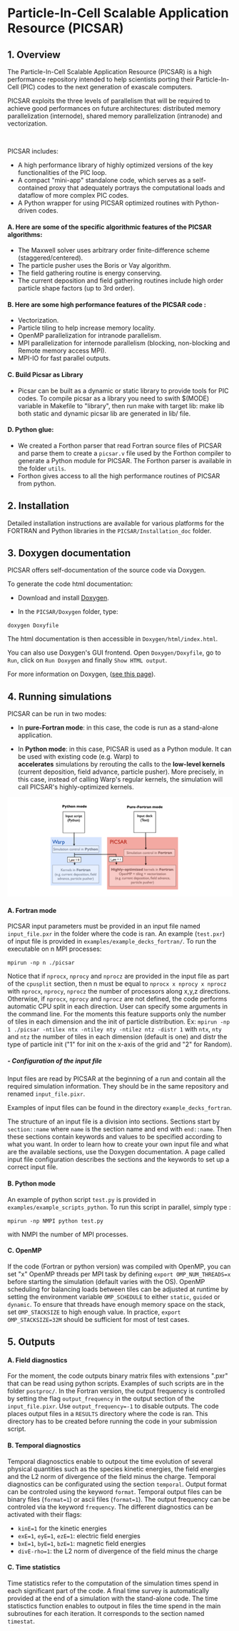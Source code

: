 # **Particle-In-Cell Scalable Application Resource (PICSAR)**


## **1. Overview**

The Particle-In-Cell Scalable Application Resource (PICSAR) is a high performance repository intended to help scientists porting their Particle-In-Cell (PIC) codes to the next generation of exascale computers.

PICSAR exploits the three levels of parallelism that will be required to achieve good performances on future architectures: distributed memory parallelization (internode), shared memory parallelization (intranode) and vectorization.

 

PICSAR includes:

- A high performance library of highly optimized versions of the key functionalities of the PIC loop.
- A compact "mini-app" standalone code, which serves as a self-contained proxy that adequately portrays the computational loads and dataflow of more complex PIC codes.
- A Python wrapper for using PICSAR optimized routines with Python-driven codes.

#### A.  Here are some of the specific algorithmic features of the PICSAR algorithms:  

* The Maxwell solver uses arbitrary order finite-difference scheme (staggered/centered). 
* The particle pusher uses the Boris or Vay algorithm.
* The field gathering routine is energy conserving. 
* The current deposition and field gathering routines include high order particle shape factors (up to 3rd order).

#### B.  Here are some high performance features of the PICSAR code :

* Vectorization.
* Particle tiling to help increase memory locality.
* OpenMP parallelization for intranode parallelism.
* MPI parallelization for internode parallelism (blocking, non-blocking and Remote memory access MPI). 
* MPI-IO for fast parallel outputs.

#### C. Build Picsar as Library
* Picsar can be built as a dynamic or static library to provide tools for PIC codes.
To compile picsar as a library you need to swith $(MODE) variable in Makefile to "library", then run make with target lib:
make lib both static and dynamic picsar lib are generated in lib/ file.

#### D.  Python glue: 

* We created a Forthon parser that read Fortran source files of PICSAR and parse them to create a `picsar.v` file used by the Forthon compiler to generate a Python module for PICSAR. The Forthon parser is available in the folder `utils`. 
* Forthon gives access to all the high performance routines of PICSAR from python.

## **2. Installation**

Detailed installation instructions are available for various platforms for the FORTRAN and Python libraries in the `PICSAR/Installation_doc` folder.

## **3. Doxygen documentation**

PICSAR offers self-documentation of the source code via Doxygen.

To generate the code html documentation:

  - Download and install [Doxygen](http://www.stack.nl/~dimitri/doxygen/download.html).

  - In the `PICSAR/Doxygen` folder, type: 

```
doxygen Doxyfile
```

The html documentation is then accessible in `Doxygen/html/index.html`.

You can also use Doxygen's GUI frontend. Open `Doxygen/Doxyfile`, go to `Run`, click on `Run Doxygen` and finally `Show HTML output`.

For more information on Doxygen, ([see this page](https://www.stack.nl/~dimitri/doxygen/manual/doxygen_usage.html)).


## **4. Running simulations**

PICSAR can be run in two modes:

- In **pure-Fortran mode**: in this case, the code is run as a
  stand-alone application.

- In **Python mode**: in this case, PICSAR is used as a Python module. It can be used with existing code (e.g. Warp) to  
  **accelerates** simulations by rerouting the calls to the **low-level
  kernels** (current deposition, field advance, particle pusher). More
  precisely, in this case, instead of calling Warp's regular kernels, the
  simulation will call PICSAR's highly-optimized kernels.

![warp_and_pxr](Doxygen/images/warp_and_picsar.png)

#### A.  Fortran mode

PICSAR input parameters must be provided in an input file named `input_file.pxr` 
in the folder where the code is ran. An example (`test.pxr`) of input file is 
provided in `examples/example_decks_fortran/`. 
To run the executable on n MPI processes:
```
mpirun -np n ./picsar
```
Notice that if `nprocx`, `nprocy` and `nprocz` are provided in the input file as part of the `cpusplit` section, then n must be equal to `nprocx x nprocy x nprocz` with `nprocx`, `nprocy`, `nprocz` the number of processors along x,y,z directions. Otherwise, if `nprocx`, `nprocy` and `nprocz` are not defined, the code performs automatic CPU split in each direction. User can specify some arguments in the command line. For the moments this feature supports only the number of tiles in each dimension and the init of particle distribution. Ex: `mpirun -np 1 ./picsar -ntilex ntx -ntiley nty -ntilez ntz -distr 1` with `ntx`, `nty` and `ntz` the number of tiles in each dimension (default is one) and distr the type of particle init ("1" for init on the x-axis of the grid and "2" for Random).

##### - Configuration of the input file

Input files are read by PICSAR at the beginning of a run and contain all the required simulation information.
They should be in the same repository and renamed `input_file.pixr`.

Examples of input files can be found in the directory `example_decks_fortran`.

The structure of an input file is a division into sections.
Sections start by `section::name` where `name` is the section name and end with `end::name`.
Then these sections contain keywords and values to be specified according to what you want.
In order to learn how to create your own input file and what are the available sections, use the Doxygen documentation.
A page called input file configuration describes the sections and the keywords to set up a correct input file.

#### B.  Python mode

An example of python script `test.py` is provided in `examples/example_scripts_python`. 
To run this script in parallel, simply type :
```
mpirun -np NMPI python test.py 
```
with NMPI the number of MPI processes. 

#### C.  OpenMP

If the code (Fortran or python version) was compiled with OpenMP, you can set "x" OpenMP threads per MPI task by defining `export OMP_NUM_THREADS=x` before starting the simulation (default varies with the OS). OpenMP scheduling for balancing loads between tiles can be adjusted at runtime by setting the environment variable `OMP_SCHEDULE` to either `static`, `guided` or `dynamic`. To ensure that threads have enough memory space on the stack, set `OMP_STACKSIZE` to high enough value. In practice, `export OMP_STACKSIZE=32M` should be sufficient for most of test cases.   

## **5. Outputs**


#### A.  Field diagnostics

For the moment, the code outputs binary matrix files with extensions ".pxr" that can be read using python scripts. Examples of such scripts are in the folder `postproc/`. In the Fortran version, the output frequency is controlled by setting the flag `output_frequency` in the output section of the `input_file.pixr`. Use `output_frequency=-1` to disable outputs. The code places output files in a `RESULTS` directory where the code is ran. This directory has to be created before running the code in your submission script. 

#### B.  Temporal diagnostics

Temporal diagnosctics enable to outpout the time evolution of several physical quantities such as the species kinetic energies, the field energies and the L2 norm of divergence of the field minus the charge. Temporal diagnostics can be configurated using the section `temporal`. Output format can be controled using the keyword `format`.
Temporal output files can be binary files (`format=1`) or ascii files (`format=1`).
The output frequency can be controled via the keyword `frequency`.
The different diagnostics can be activated with their flags:

* `kinE=1` for the kinetic energies
* `exE=1`, `eyE=1`, `ezE=1`: electric field energies
* `bxE=1`, `byE=1`, `bzE=1`: magnetic field energies
* `divE-rho=1`: the L2 norm of divergence of the field minus the charge

#### C.  Time statistics

Time statistics refer to the computation of the simulation times spend in each significant part of the code. A final time survey is automatically provided at the end of a simulation with the stand-alone code.
The time statisctics function enables to outpout in files the time spend in the main subroutines for each iteration.
It corresponds to the section named `timestat`.